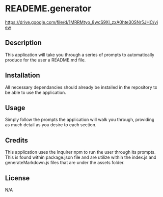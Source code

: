 # READEME.generator

https://drive.google.com/file/d/1MRRMtyo_8wcS9XI_zxA0hte30SNr5JHC/view

## Description

This application will take you through a series of prompts to automatically produce for the user a README.md file.

## Installation

All necessary dependancies should already be installed in the repository to be able to use the application.

## Usage

Simply follow the prompts the application will walk you through, providing as much detail as you desire to each section.

## Credits

This application uses the Inquirer npm to run the user through its prompts. This is found within package.json file and are utilize within the index.js and generateMarkdown.js files that are under the assets folder.

## License

N/A
